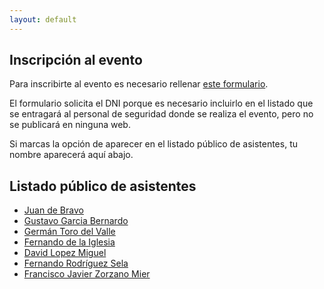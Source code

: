 ```yaml
---
layout: default
---
```


## Inscripción al evento

Para inscribirte al evento es necesario rellenar
<a href="https://forms.arengu.com/157999349221948772" target="_blank">este formulario</a>.

El formulario solicita el DNI porque es necesario incluirlo en el
listado que se entragará al personal de seguridad donde se realiza el evento, pero no se
publicará en ninguna web.

Si marcas la opción de aparecer en el listado público de asistentes, tu nombre aparecerá
aquí abajo.

## Listado público de asistentes
- [Juan de Bravo](https://www.juandebravo.com)
- [Gustavo Garcia Bernardo](https://twitter.com/anarchyco)
- [Germán Toro del Valle](https://www.twitter.com/gtorodelvalle)
- [Fernando de la Iglesia](https://medium.com/@fernando.delaiglesia)
- [David Lopez Miguel](https://twitter.com/espencer)
- [Fernando Rodríguez Sela](https://blog.ferimer.es/)
- [Francisco Javier Zorzano Mier](https://www.linkedin.com/in/fjzorzano/)
